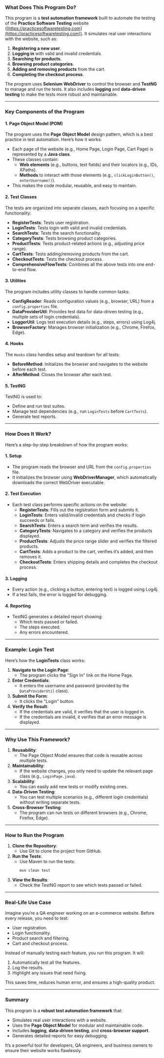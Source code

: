 ### **What Does This Program Do?**
This program is a **test automation framework** built to automate the testing of the **Practice Software Testing** website ([https://practicesoftwaretesting.com](https://practicesoftwaretesting.com)). It simulates real user interactions with the website, such as:

1. **Registering a new user**.
2. **Logging in** with valid and invalid credentials.
3. **Searching for products**.
4. **Browsing product categories**.
5. **Adding and removing products** from the cart.
6. **Completing the checkout process**.

The program uses **Selenium WebDriver** to control the browser and **TestNG** to manage and run the tests. It also includes **logging** and **data-driven testing** to make the tests more robust and maintainable.

---

### **Key Components of the Program**

#### **1. Page Object Model (POM)**
The program uses the **Page Object Model** design pattern, which is a best practice in test automation. Here’s how it works:
- Each page of the website (e.g., Home Page, Login Page, Cart Page) is represented by a **Java class**.
- These classes contain:
    - **Web elements** (e.g., buttons, text fields) and their locators (e.g., IDs, XPaths).
    - **Methods** to interact with those elements (e.g., `clickLoginButton()`, `enterUsername()`).
- This makes the code modular, reusable, and easy to maintain.

#### **2. Test Classes**
The tests are organized into separate classes, each focusing on a specific functionality:
- **RegisterTests**: Tests user registration.
- **LoginTests**: Tests login with valid and invalid credentials.
- **SearchTests**: Tests the search functionality.
- **CategoryTests**: Tests browsing product categories.
- **ProductTests**: Tests product-related actions (e.g., adjusting price range).
- **CartTests**: Tests adding/removing products from the cart.
- **CheckoutTests**: Tests the checkout process.
- **ComprehensiveFlowTests**: Combines all the above tests into one end-to-end flow.

#### **3. Utilities**
The program includes utility classes to handle common tasks:
- **ConfigReader**: Reads configuration values (e.g., browser, URL) from a `config.properties` file.
- **DataProviderUtil**: Provides test data for data-driven testing (e.g., multiple sets of login credentials).
- **LoggerUtil**: Logs test execution details (e.g., steps, errors) using Log4j.
- **BrowserFactory**: Manages browser initialization (e.g., Chrome, Firefox, Edge).

#### **4. Hooks**
The `Hooks` class handles setup and teardown for all tests:
- **BeforeMethod**: Initializes the browser and navigates to the website before each test.
- **AfterMethod**: Closes the browser after each test.

#### **5. TestNG**
TestNG is used to:
- Define and run test suites.
- Manage test dependencies (e.g., run `LoginTests` before `CartTests`).
- Generate test reports.

---

### **How Does It Work?**
Here’s a step-by-step breakdown of how the program works:

#### **1. Setup**
- The program reads the browser and URL from the `config.properties` file.
- It initializes the browser using **WebDriverManager**, which automatically downloads the correct WebDriver executable.

#### **2. Test Execution**
- Each test class performs specific actions on the website:
    - **RegisterTests**: Fills out the registration form and submits it.
    - **LoginTests**: Enters valid/invalid credentials and checks if login succeeds or fails.
    - **SearchTests**: Enters a search term and verifies the results.
    - **CategoryTests**: Navigates to a category and verifies the products displayed.
    - **ProductTests**: Adjusts the price range slider and verifies the filtered products.
    - **CartTests**: Adds a product to the cart, verifies it’s added, and then removes it.
    - **CheckoutTests**: Enters shipping details and completes the checkout process.

#### **3. Logging**
- Every action (e.g., clicking a button, entering text) is logged using Log4j.
- If a test fails, the error is logged for debugging.

#### **4. Reporting**
- TestNG generates a detailed report showing:
    - Which tests passed or failed.
    - The steps executed.
    - Any errors encountered.

---

### **Example: Login Test**
Here’s how the **LoginTests** class works:
1. **Navigate to the Login Page**:
    - The program clicks the "Sign In" link on the Home Page.
2. **Enter Credentials**:
    - It enters the username and password (provided by the `DataProviderUtil` class).
3. **Submit the Form**:
    - It clicks the "Login" button.
4. **Verify the Result**:
    - If the credentials are valid, it verifies that the user is logged in.
    - If the credentials are invalid, it verifies that an error message is displayed.

---

### **Why Use This Framework?**
1. **Reusability**:
    - The Page Object Model ensures that code is reusable across multiple tests.
2. **Maintainability**:
    - If the website changes, you only need to update the relevant page class (e.g., `LoginPage.java`).
3. **Scalability**:
    - You can easily add new tests or modify existing ones.
4. **Data-Driven Testing**:
    - You can test multiple scenarios (e.g., different login credentials) without writing separate tests.
5. **Cross-Browser Testing**:
    - The program can run tests on different browsers (e.g., Chrome, Firefox, Edge).

---

### **How to Run the Program**
1. **Clone the Repository**:
    - Use Git to clone the project from GitHub.
2. **Run the Tests**:
    - Use Maven to run the tests:
      ```bash
      mvn clean test
      ```
3. **View the Results**:
    - Check the TestNG report to see which tests passed or failed.

---

### **Real-Life Use Case**
Imagine you’re a QA engineer working on an e-commerce website. Before every release, you need to test:
- User registration.
- Login functionality.
- Product search and filtering.
- Cart and checkout process.

Instead of manually testing each feature, you run this program. It will:
1. Automatically test all the features.
2. Log the results.
3. Highlight any issues that need fixing.

This saves time, reduces human error, and ensures a high-quality product.

---

### **Summary**
This program is a **robust test automation framework** that:
- Simulates real user interactions with a website.
- Uses the **Page Object Model** for modular and maintainable code.
- Includes **logging**, **data-driven testing**, and **cross-browser support**.
- Generates detailed reports for easy debugging.

It’s a powerful tool for developers, QA engineers, and business owners to ensure their website works flawlessly.

